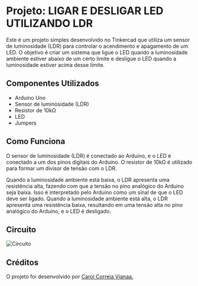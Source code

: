 # Projeto: LIGAR E DESLIGAR LED UTILIZANDO LDR

Este é um projeto simples desenvolvido no Tinkercad que utiliza um sensor de luminosidade (LDR) para controlar o acendimento e apagamento de um LED. O objetivo é criar um sistema que ligue o LED quando a luminosidade ambiente estiver abaixo de um certo limite e desligue o LED quando a luminosidade estiver acima desse limite.

## Componentes Utilizados

- Arduino Uno
- Sensor de luminosidade (LDR)
- Resistor de 10kΩ
- LED
- Jumpers

## Como Funciona

O sensor de luminosidade (LDR) é conectado ao Arduino, e o LED é conectado a um dos pinos digitais do Arduino. O resistor de 10kΩ é utilizado para formar um divisor de tensão com o LDR.

Quando a luminosidade ambiente está baixa, o LDR apresenta uma resistência alta, fazendo com que a tensão no pino analógico do Arduino seja baixa. Isso é interpretado pelo Arduino como um sinal de que o LED deve ser ligado. Quando a luminosidade ambiente está alta, o LDR apresenta uma resistência baixa, resultando em uma tensão alta no pino analógico do Arduino, e o LED é desligado.

## Circuito

![Circuito](https://github.com/avvnessa/Implementacao_sist_embarcados/assets/96122153/5c250e26-9d12-4db4-8f18-bddb93cfb633)

## Créditos

O projeto foi desenvolvido por [Carol Correia Vianaa.](https://www.tinkercad.com/things/8MpyXxHkNPL-ligar-e-desligar-um-led-utilizando-sensor-ldr)

